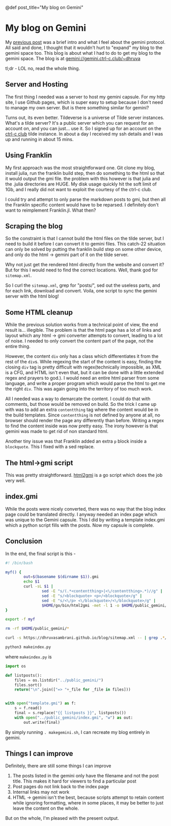 @def post_title="My blog on Gemini"

# My blog on Gemini

My [previous post](../2021-08-29_185046) was a brief intro and what I feel about the gemini protocol. All said and done, I thought that it wouldn't hurt to "expand" my blog to the gemini space too. This blog is about what I had to do to get my blog to the gemini space. The blog is at [gemini://gemini.ctrl-c.club/~dhruva](gemini://gemini.ctrl-c.club/~dhruva)

tl;dr - LOL no, read the whole thing.

## Server and Hosting

The first thing I needed was a server to host my gemini capsule. For my http site, I use Github pages, which is super easy to setup because I don't need to manage my own server. But is there something similar for gemini?

Turns out, its even better. Tildeverse is a universe of Tilde server instances. What's a tilde server? It's a public server which you can request for an account on, and you can just... use it. So I signed up for an account on the [ctrl-c club](https://ctrl-c.club/)  tilde instance. In about a day I received my ssh details and I was up and running in about 15 mins.

## Using Franklin

My first approach was the most straightforward one. Git clone my blog, install julia, run the franklin build step, then do something to the html so that it would output the gmi file. the problem with this however is that julia and the .julia directories are HUGE. My disk usage quickly hit the soft limit of 1Gb, and I really did not want to exploit the courtesy of the ctrl-c club.

I could try and attempt to only parse the markdown posts to gmi, but then all the Franklin specific content would have to be reparsed. I definitely don't want to reimplement Franklin.jl. What then?

## Scraping the blog

So the constraint is that I cannot build the html files on the tilde server, but I need to build it before I can convert it to gemini files. This catch-22 situation can only be solved by putting the franklin build step on some other device, and only do the html -> gemini part of it on the tilde server.

Why not just get the rendered html directly from the website and convert it? But for this I would need to find the correct locations. Well, thank god for `sitemap.xml`. 

So I curl the `sitemap.xml`, grep for "posts/", sed out the useless parts, and for each link, download and convert. Voila, one script to sync the gemini server with the html blog!

## Some HTML cleanup

While the previous solution works from a technical point of view, the end result is... illegible. The problem is that the html page has a lot of links and layout which any html -> gmi converter attempts to convert, leading to a lot of noise. I needed to only convert the content part of the page, not the entire thing.

However, the content `div` only has a class which differentiates it from the rest of the `div`s. While regexing the start of the content is easy, finding the closing `div` tag is pretty difficult with regex(technically impossible, as XML is a CFG, and HTML isn't even that, but it can be done with a little extended regex and prayers to god.). I would need an entire html parser from some language, and write a proper program which would parse the html to get me the right `div`. This was again going into the territory of too much work.

All I needed was a way to demarcate the content. I could do that with comments, but those would be removed on build. So the trick I came up with was to add an extra `contentthing` tag where the content would be in the build templates. Since `contentthing` is not defined by anyone at all, no browser should render the page any differently than before. Writing a regex to find the content inside was now pretty easy. The irony however is that gemini was made to get rid of non standard html.

Another tiny issue was that Franklin added an extra `p` block inside a `blockquote`. This I fixed with a sed replace.

## The html->gmi script

This was pretty straightforward. [html2gmi](https://github.com/LukeEmmet/html2gmi) is a go script which does the job very well.

## index.gmi

While the posts were nicely converted, there was no way that the blog index page could be translated directly. I anyway needed an index page which was unique to the Gemini capsule. This I did by writing a template index.gmi which a python script fills with the posts. Now my capsule is complete.

## Conclusion

In the end, the final script is this -

```sh
#! /bin/bash

myf() {
        out=$(basename $(dirname $1)).gmi
        echo $1
        curl -sL $1 |
                sed -E "s/(.*<contentthing>|<\/contentthing>.*)//g" |
                sed -E "s/<blockquote> <p>/<blockquote>/g" |
                sed -E "s/<\/p> <\/blockquote>/<\/blockquote>/g" |
                $HOME/go/bin/html2gmi -met -l 1 -o $HOME/public_gemini/$out
}

export -f myf

rm -rf $HOME/public_gemini/*

curl -s https://dhruvasambrani.github.io/blog/sitemap.xml -- | grep .*/posts/2.* | sed -E "s/([ ]*<\/*loc>)//g" | xargs -I{} -- bash -c 'myf "{}"'

python3 makeindex.py
```
where `makeindex.py` is

```python
import os

def listposts():
    files = os.listdir("../public_gemini/")
    files.sort()
    return("\n".join(["=> "+_file for _file in files]))


with open("template.gmi") as f:
    s = f.read()
    final = s.replace("{{ listposts }}", listposts())
    with open("../public_gemini/index.gmi", "w") as out:
        out.write(final)
```

By simply running `. makegemini.sh`, I can recreate my blog entirely in gemini.

## Things I can improve

Definitely, there are still some things I can improve

1. The posts listed in the gemini only have the filename and not the post title. This makes it hard for viewers to find a particular post
2. Post pages do not link back to the index page
3. Internal links may not work
4. HTML -> gemini isn't the best, because scripts attempt to retain content while ignoring formatting, where in some places, it may be better to just leave the content on the whole.

But on the whole, I'm pleased with the present output.

